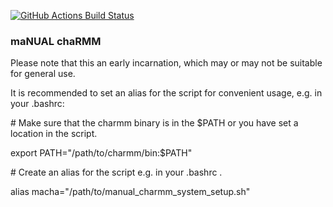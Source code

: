 [//]: # (Badges)
[![GitHub Actions Build Status](https://github.com/akaupang/macha/workflows/CI/badge.svg)](https://github.com/akaupang/macha/actions)



### maNUAL chaRMM

Please note that this an early incarnation, which may or may not be suitable for general use.

It is recommended to set an alias for the script for convenient usage, e.g. in your .bashrc:

\# Make sure that the charmm binary is in the $PATH or you have set a location in the script.

export PATH="/path/to/charmm/bin:$PATH"

\# Create an alias for the script e.g. in your .bashrc .

alias macha="/path/to/manual_charmm_system_setup.sh"
